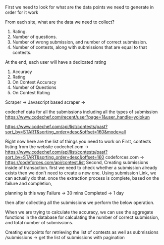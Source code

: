 First we need to look for what are the data points we need to generate in order for it work

From each site, what are the data we need to collect?

1. Rating.
2. Number of questions.
3. Number of wrong submission, and number of correct submission.
4. Number of contests, along with submissions that are equal to that contests.

At the end, each user will have a dedicated rating

1. Accuracy
2. Rating
3. On Contest Accuracy
4. Number of Questions
5. On Contest Rating

Scraper
-> Javascript based scraper
->

codechef data for all the submissions including all the types of submission
https://www.codechef.com/recent/user?page=1&user_handle=yolokun


https://www.codechef.com/api/list/contests/past?sort_by=START&sorting_order=desc&offset=160&mode=all



Right now
here are the list of things you need to work on
First, contests listing from the website
codechef.com -> https://www.codechef.com/api/list/contests/past?sort_by=START&sorting_order=desc&offset=160
codeforces.com -> https://codeforces.com/api/contest.list
Second, Creating submissions inside of transaction.
first we need to check whether a submission already exists then we don't need to create a new one. Using submission Link, we can actually do that.
once the extraction process is complete, based on the failure and completion, 

planning is this way
Failure -> 30 mins
Completed -> 1 day

then after collecting all the submissions we perform the below operation.


When we are trying to calculate the accuracy, we can use the aggregate functions in the database for calculating the number of correct submission, and total number of submissions.

Creating endpoints for retrieving the list of contests as well as submissions
/submissions -> get the list of submissions with pagination